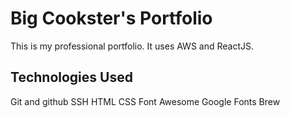 # Big Cookster's Portfolio

This is my professional portfolio. It uses AWS and ReactJS.

## Technologies Used

Git and github
SSH
HTML
CSS
Font Awesome
Google Fonts
Brew
